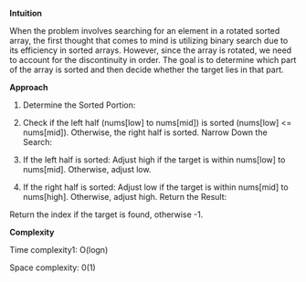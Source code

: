 **Intuition**


When the problem involves searching for an element in a rotated sorted array, the first thought that comes to mind is utilizing binary search due to its efficiency in sorted arrays. However, since the array is rotated, we need to account for the discontinuity in order. The goal is to determine which part of the array is sorted and then decide whether the target lies in that part.

**Approach**


1. Determine the Sorted Portion:

2. Check if the left half (nums[low] to nums[mid]) is sorted (nums[low] <= nums[mid]). Otherwise, the right half is sorted.
Narrow Down the Search:

3. If the left half is sorted:
Adjust high if the target is within nums[low] to nums[mid]. Otherwise, adjust low.

4. If the right half is sorted:
Adjust low if the target is within nums[mid] to nums[high].
Otherwise, adjust high.
Return the Result:

Return the index if the target is found, otherwise -1.

**Complexity**


Time complexity1:
O(logn)


Space complexity:
0(1)
